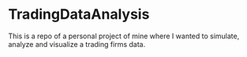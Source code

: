 # TradingDataAnalysis
This is a repo of a personal project of mine where I wanted to simulate, analyze and visualize a trading firms data.
